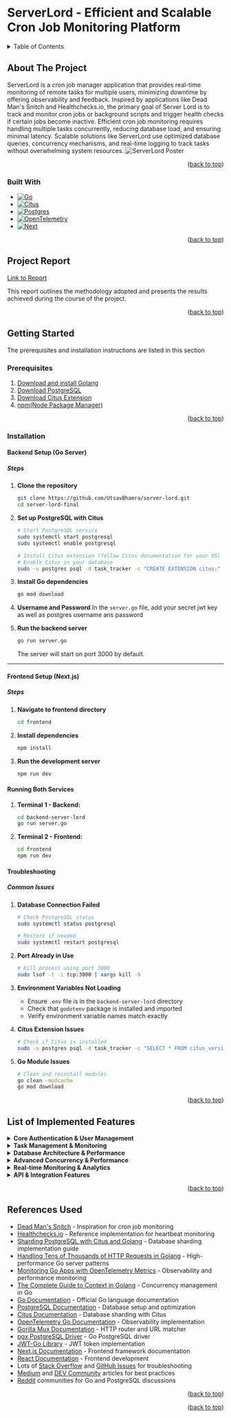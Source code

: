 # ServerLord - Efficient and Scalable Cron Job Monitoring Platform

<!-- TABLE OF CONTENTS -->
<details>
  <summary>Table of Contents</summary>
  
  - [About the Project](#about-the-project)
  - [Built With](#built-with)
  - [Project Report](#project-report)
  - [Getting Started](#getting-started)
    - [Prerequisites](#prerequisites)
    - [Installation](#installation)
  - [List of Implemented Features](#list-of-implemented-features)
  - [References Used](#references-used)
  - [Other Projects](#other-projects)
</details>

<!-- ABOUT THE PROJECT -->
## About The Project

ServerLord is a cron job manager application that provides real-time monitoring of remote tasks for multiple users, minimizing downtime by offering observability and feedback. Inspired by applications like Dead Man's Snitch and Healthchecks.io, the primary goal of Server Lord is to track and monitor cron jobs or background scripts and trigger health checks if certain jobs become inactive. Efficient cron job monitoring requires handling multiple tasks concurrently, reducing database load, and ensuring minimal latency. Scalable solutions like ServerLord use optimized database queries, concurrency mechanisms, and real-time logging to track tasks without overwhelming system resources.
![ServerLord Poster](https://private-user-images.githubusercontent.com/140042127/463399936-e5fe3f4b-2fb9-4174-8243-d626c47bc848.png?jwt=eyJhbGciOiJIUzI1NiIsInR5cCI6IkpXVCJ9.eyJpc3MiOiJnaXRodWIuY29tIiwiYXVkIjoicmF3LmdpdGh1YnVzZXJjb250ZW50LmNvbSIsImtleSI6ImtleTUiLCJleHAiOjE3NTE5MjAxNzksIm5iZiI6MTc1MTkxOTg3OSwicGF0aCI6Ii8xNDAwNDIxMjcvNDYzMzk5OTM2LWU1ZmUzZjRiLTJmYjktNDE3NC04MjQzLWQ2MjZjNDdiYzg0OC5wbmc_WC1BbXotQWxnb3JpdGhtPUFXUzQtSE1BQy1TSEEyNTYmWC1BbXotQ3JlZGVudGlhbD1BS0lBVkNPRFlMU0E1M1BRSzRaQSUyRjIwMjUwNzA3JTJGdXMtZWFzdC0xJTJGczMlMkZhd3M0X3JlcXVlc3QmWC1BbXotRGF0ZT0yMDI1MDcwN1QyMDI0MzlaJlgtQW16LUV4cGlyZXM9MzAwJlgtQW16LVNpZ25hdHVyZT04M2M1YTAwOTMxZjNjOWQ3YmI0MjAxMTZlOTA1MTA0OGY2N2QwNTIwOTJkYjU5ZjQzOTk2MjM3MmE5ZTYyZWQzJlgtQW16LVNpZ25lZEhlYWRlcnM9aG9zdCJ9.5xr0cBonvuhjAa3AExZYqq2giEe8IDYjhZnLXp7yE3I)

<p align="right">(<a href="#serverlord---efficient-and-scalable-cron-job-monitoring-platform">back to top</a>)</p>

### Built With

* [![Go][Go]][Go-url]
* [![Citus][Citus]][Citus-url]
* [![Postgres][Postgres]][Postgres-url]
* [![OpenTelemetry][OTel]][OTel-url]
* [![Next][Next]][Next-url]

<p align="right">(<a href="#serverlord---efficient-and-scalable-cron-job-monitoring-platform">back to top</a>)</p>

<!-- Project Report -->
## Project Report

[Link to Report](https://docs.google.com/document/d/1xM8yf07nIHjvkzVDeLrtQjESn9wAhfsDRGIBbzG3Z9s/edit?tab=t.0)

This report outlines the methodology adopted and presents the results achieved during the course of the project.

<p align="right">(<a href="#serverlord---efficient-and-scalable-cron-job-monitoring-platform">back to top</a>)</p>

## Getting Started

The prerequisites and installation instructions are listed in this section

### Prerequisites

1. [Download and install Golang](https://go.dev/doc/install)
2. [Download PostgreSQL](https://www.postgresql.org/download/)
3. [Download Citus Extension](https://www.citusdata.com/download/)
4. [npm(Node Package Manager)](https://docs.npmjs.com/downloading-and-installing-node-js-and-npm)
 
<p align="right">(<a href="#serverlord---efficient-and-scalable-cron-job-monitoring-platform">back to top</a>)</p>

### Installation

#### Backend Setup (Go Server)

##### Steps

1. **Clone the repository**
   ```bash
   git clone https://github.com/UtsavBhamra/server-lord.git
   cd server-lord-final
   ```

2. **Set up PostgreSQL with Citus**
   ```bash
   # Start PostgreSQL service
   sudo systemctl start postgresql
   sudo systemctl enable postgresql

   # Install Citus extension (follow Citus documentation for your OS)
   # Enable Citus in your database
   sudo -u postgres psql -d task_tracker -c "CREATE EXTENSION citus;"
   ```

3. **Install Go dependencies**
   ```bash
   go mod download
   ```

4. **Username and Password**
   In the ```server.go``` file, add your secret jwt key as well as postgres username ans password

5. **Run the backend server**
   ```bash
   go run server.go
   ```

   The server will start on port 3000 by default. 

---

#### Frontend Setup (Next.js)

##### Steps

1. **Navigate to frontend directory**
   ```bash
   cd frontend
   ```

2. **Install dependencies**
   ```bash
   npm install
   ```

3. **Run the development server**
   ```bash
   npm run dev
   ```

#### Running Both Services

1. **Terminal 1 - Backend:**
   ```bash
   cd backend-server-lord
   go run server.go
   ```

2. **Terminal 2 - Frontend:**
   ```bash
   cd frontend
   npm run dev
   ```

#### Troubleshooting

##### Common Issues

1. **Database Connection Failed**
   ```bash
   # Check PostgreSQL status
   sudo systemctl status postgresql
   
   # Restart if needed
   sudo systemctl restart postgresql
   ```

2. **Port Already in Use**
   ```bash
   # Kill process using port 3000
   sudo lsof -t -i tcp:3000 | xargs kill -9
   ```

3. **Environment Variables Not Loading**
   - Ensure `.env` file is in the `backend-server-lord` directory
   - Check that `godotenv` package is installed and imported
   - Verify environment variable names match exactly

4. **Citus Extension Issues**
   ```bash
   # Check if Citus is installed
   sudo -u postgres psql -d task_tracker -c "SELECT * FROM citus_version();"
   ```

5. **Go Module Issues**
   ```bash
   # Clean and reinstall modules
   go clean -modcache
   go mod download
   ```
<p align="right">(<a href="#serverlord---efficient-and-scalable-cron-job-monitoring-platform">back to top</a>)</p>

<!-- List of Implemented Features -->
## List of Implemented Features

<details>
<summary><strong>Core Authentication & User Management</strong></summary>

1. **User Registration & Authentication** - Secure user registration with bcrypt password hashing and JWT-based authentication system
2. **Multi-User Support** - Complete isolation of tasks and data between different users with role-based access control
3. **JWT Token Management** - 24-hour token expiration with secure token generation and validation middleware
4. **Password Security** - Industry-standard bcrypt hashing for secure password storage

</details>

<details>
<summary><strong>Task Management & Monitoring</strong></summary>

1. **Cron Job Task Creation** - RESTful API endpoints for creating, updating, and deleting monitoring tasks with customizable intervals
2. **Real-time Heartbeat Tracking** - HTTP endpoint (`/tasks/{taskId}/heartbeat`) for receiving periodic signals from cron jobs
3. **Automatic Status Detection** - Intelligent monitoring that marks tasks as "dead" when heartbeats are missed beyond the configured interval
4. **Task Status Management** - Comprehensive status tracking with "alive", "dead", and warning states for approaching timeouts
5. **Individual Task Metrics** - Detailed view of each task including uptime percentage, last ping time, and status history
6. **Bulk Task Operations** - Efficient retrieval and management of all tasks belonging to a specific user

</details>

<details>
<summary><strong>Database Architecture & Performance</strong></summary>

1. **PostgreSQL with Citus Sharding** - Horizontal database scaling using Citus extension for handling large numbers of tasks
2. **Connection Pooling** - Efficient database connection management using pgxpool for optimal resource utilization
3. **Automated Schema Management** - Database initialization with proper table creation, indexes, and foreign key relationships
4. **Shard-based Monitoring** - Parallel processing of different database shards to distribute monitoring load
5. **Optimized Queries** - Efficient SQL queries with proper indexing for fast task retrieval and status updates
6. **Database Query Instrumentation** - Performance monitoring of all database operations with latency metrics

</details>

<details>
<summary><strong>Advanced Concurrency & Performance</strong></summary>

1. **Semaphore Pattern Implementation** - Controlled concurrent processing using Go channels and goroutines with configurable capacity
2. **Goroutine-based Task Monitoring** - Parallel monitoring of multiple shards using lightweight goroutines
3. **Race Condition Prevention** - Mutex-based synchronization for safe concurrent access to shared monitoring data
4. **Efficient Resource Management** - Proper cleanup and resource deallocation with defer statements and context cancellation
5. **Load Balancing** - Intelligent distribution of monitoring tasks across available system resources

</details>

<details>
<summary><strong>Real-time Monitoring & Analytics</strong></summary>

1. **Continuous Status Monitoring** - Background service running every 5 seconds to check task health across all shards
2. **Uptime/Downtime Tracking** - Precise calculation of task availability metrics with second-level granularity
3. **Historical Data Storage** - Automated storage of task performance data points for trend analysis
4. **Comprehensive Monitoring Dashboard** - Real-time display of system-wide statistics including alive/dead task counts
5. **OpenTelemetry Integration** - Complete request tracing and performance monitoring with custom span processors
6. **User-specific Graph Data** - Aggregated metrics and visualizations for all tasks belonging to a user
7. **Structured Logging** - Comprehensive logging system for debugging and system monitoring

</details>

<details>
<summary><strong>API & Integration Features</strong></summary>

1. **RESTful API Design** - Complete CRUD operations for tasks and users following REST principles
2. **JSON API Responses** - Standardized JSON responses with proper error handling and status codes
3. **Heartbeat Integration** - Simple HTTP POST endpoint for easy integration with existing cron jobs

</details>

<p align="right">(<a href="#serverlord---efficient-and-scalable-cron-job-monitoring-platform">back to top</a>)</p>

<!-- References Used -->
## References Used

* [Dead Man's Snitch](https://deadmanssnitch.com/) - Inspiration for cron job monitoring
* [Healthchecks.io](https://healthchecks.io/) - Reference implementation for heartbeat monitoring
* [Sharding PostgreSQL with Citus and Golang](https://medium.com/@bhadange.atharv/sharding-postgresql-with-citus-and-golang-on-gofiber-21a0ef5efb30) - Database sharding implementation guide
* [Handling Tens of Thousands of HTTP Requests in Golang](https://waclawthedev.medium.com/golang-handling-tens-of-thousands-of-simultaneous-http-requests-even-on-raspberry-pi-5115ca9b152d) - High-performance Go server patterns
* [Monitoring Go Apps with OpenTelemetry Metrics](https://betterstack.com/community/guides/observability/opentelemetry-metrics-golang/) - Observability and performance monitoring
* [The Complete Guide to Context in Golang](https://medium.com/@jamal.kaksouri/the-complete-guide-to-context-in-golang-efficient-concurrency-management-43d722f6eaea) - Concurrency management in Go
* [Go Documentation](https://golang.org/doc/) - Official Go language documentation
* [PostgreSQL Documentation](https://www.postgresql.org/docs/) - Database setup and optimization
* [Citus Documentation](https://docs.citusdata.com/) - Database sharding with Citus
* [OpenTelemetry Go Documentation](https://opentelemetry.io/docs/instrumentation/go/) - Observability implementation
* [Gorilla Mux Documentation](https://github.com/gorilla/mux) - HTTP router and URL matcher
* [pgx PostgreSQL Driver](https://github.com/jackc/pgx) - Go PostgreSQL driver
* [JWT-Go Library](https://github.com/golang-jwt/jwt) - JWT token implementation
* [Next.js Documentation](https://nextjs.org/docs) - Frontend framework documentation
* [React Documentation](https://react.dev/) - Frontend development
* Lots of [Stack Overflow](https://stackoverflow.com/) and [GitHub Issues](https://github.com/) for troubleshooting
* [Medium](https://medium.com/) and [DEV Community](https://dev.to/) articles for best practices
* [Reddit](https://www.reddit.com/) communities for Go and PostgreSQL discussions

<p align="right">(<a href="#serverlord---efficient-and-scalable-cron-job-monitoring-platform">back to top</a>)</p>

<p align="right">(<a href="#serverlord---efficient-and-scalable-cron-job-monitoring-platform">back to top</a>)</p>

<!-- MARKDOWN LINKS & IMAGES -->
[Go]: https://img.shields.io/badge/Go-00ADD8?style=for-the-badge&logo=go&logoColor=white
[Go-url]: https://golang.org
[Citus]: https://img.shields.io/badge/Citus-008bb9?style=for-the-badge&logo=postgresql&logoColor=white
[Citus-url]: https://www.citusdata.com/
[Postgres]: https://img.shields.io/badge/PostgreSQL-4169E1?style=for-the-badge&logo=postgresql&logoColor=white
[Postgres-url]: https://www.postgresql.org/
[OTel]: https://img.shields.io/badge/OpenTelemetry-000000?style=for-the-badge&logo=opentelemetry&logoColor=white
[OTel-url]: https://opentelemetry.io/
[Next]: https://img.shields.io/badge/Next.js-000000?style=for-the-badge&logo=nextdotjs&logoColor=white
[Next-url]: https://nextjs.org/